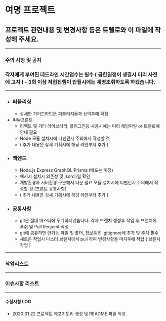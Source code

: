 # 여명 프로젝트

## 프로젝트 관련내용 및 변경사항 등은 트렐로와 이 파일에 작성해 주세요.

---
### 주의 사항 및 공지

### 각자에게 부여된 데드라인 시간엄수는 필수 ( 급한일정이 생길시 미리 사전에 고지 ) - 3회 이상 작업진행이 안될시에는 제명조취하도록 하겠습니다.
---

- ### 퍼블리싱
  - 상세한 가이드라인은 퍼블리셔들과 상의후에 확정
- ###프론트 
  - 리엑트 및 기타 라이브러리, 플러그인등 사용시에는 미리 해당파일 or 트렐로에 안내 필요
  - Node 모듈 설치시에 디펜던시 주의해서 작성할 것
  - ( 추가 내용은 상세 기획시에 해당 라인부터 추가 )
- ### 백엔드
  - Node.js Express GraphQL Prisma (배포는 미정)
  - 패키지 설치시 의존성 및 json파일 확인 
  - 개발환경과 서버환경 구분해서 다운 필요 모듈 설치시에 디펜던시 주의해서 작성할 것 (프론트 공통사항)
  - ( 추가 내용은 상세 기획시에 해당 라인부터 추가 )
- ### 공통사항
  - git은 절대 마스터에 푸쉬하지않습니다. 각자 브랜치 생성후 작업 후 브랜치에 푸쉬 및 Pull Request 작성
  - git에 공유하면 안되는 파일 및 폴더, 정보등은 .gitignore에 추가 및 주석 필수
  - 새로운 작업시 마스터 브랜치에서 pull 하여 변경사항을 머지후에 작업 ( 브랜치 작업 )
---
### 작업리스트

---
### 이슈사항 리스트



---
#### 수정사항 LOG

- 2020 01 22 프로젝트 레포지토리 생성 및 README 파일 작성.